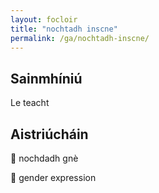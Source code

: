 ```yaml
---
layout: focloir
title: "nochtadh inscne"
permalink: /ga/nochtadh-inscne/
---
```


## Sainmhíniú

Le teacht

## Aistriúcháin

&#x1f3f4;&#xe0067;&#xe0062;&#xe0073;&#xe0063;&#xe0074;&#xe007f; nochdadh gnè

&#x1f3f4;&#xe0067;&#xe0062;&#xe0065;&#xe006e;&#xe0067;&#xe007f; gender expression